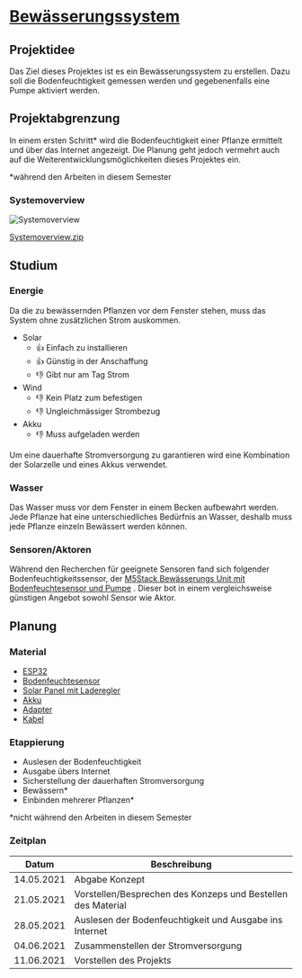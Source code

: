 # [Bewässerungssystem](https://github.com/jonas-burkhalter/irrigation-system)

## Projektidee

Das Ziel dieses Projektes ist es ein Bewässerungssystem zu erstellen. Dazu soll die Bodenfeuchtigkeit gemessen werden
und gegebenenfalls eine Pumpe aktiviert werden.

## Projektabgrenzung

In einem ersten Schritt* wird die Bodenfeuchtigkeit einer Pflanze ermittelt und über das Internet angezeigt. Die Planung
geht jedoch vermehrt auch auf die Weiterentwicklungsmöglichkeiten dieses Projektes ein.

*während den Arbeiten in diesem Semester

### Systemoverview

![Systemoverview](https://user-images.githubusercontent.com/17141580/118129103-0e6bac00-b3fc-11eb-81e8-42eacb44ae79.png)

[Systemoverview.zip](https://github.com/jonas-burkhalter/irrigation-system/files/6472585/Systemoverview.zip)

## Studium

### Energie

Da die zu bewässernden Pflanzen vor dem Fenster stehen, muss das System ohne zusätzlichen Strom auskommen.

* Solar
    * :+1: Einfach zu installieren
    * :+1: Günstig in der Anschaffung
    * :-1: Gibt nur am Tag Strom
* Wind
    * :-1: Kein Platz zum befestigen
    * :-1: Ungleichmässiger Strombezug
* Akku
    * :-1: Muss aufgeladen werden

Um eine dauerhafte Stromversorgung zu garantieren wird eine Kombination der Solarzelle und eines Akkus verwendet.

### Wasser

Das Wasser muss vor dem Fenster in einem Becken aufbewahrt werden. Jede Pflanze hat eine unterschiedliches Bedürfnis an
Wasser, deshalb muss jede Pflanze einzeln Bewässert werden können.

### Sensoren/Aktoren

Während den Recherchen für geeignete Sensoren fand sich folgender Bodenfeuchtigkeitssensor,
der [M5Stack Bewässerungs Unit mit Bodenfeuchtesensor und Pumpe](https://www.bastelgarage.ch/bauteile/bewasserung-pumpen-ventile/m5stack-bewasserungs-unit-mit-bodenfeuchtesensor-und-pumpe)
. Dieser bot in einem vergleichsweise günstigen Angebot sowohl Sensor wie Aktor.

## Planung

### Material

* [ESP32](https://www.bastelgarage.ch/firebeetle-esp32-iot-mikrocontroller-mit-wifi?search=firebeetle)
* [Bodenfeuchtesensor](https://www.bastelgarage.ch/bauteile/bewasserung-pumpen-ventile/m5stack-bewasserungs-unit-mit-bodenfeuchtesensor-und-pumpe)
* [Solar Panel mit Laderegler](https://www.bastelgarage.ch/6v-0-83a-monokristallines-solar-panel-5w)
* [Akku](https://www.bastelgarage.ch/li-ion-akku-3-7v-3200ma-ncr18650b-18650)
* [Adapter](https://www.bastelgarage.ch/m5stack-adapter-grove-auf-grove-5-stuck?search=M5Stack)
* [Kabel](https://www.bastelgarage.ch/50cm-m5stack-grove-kabel-2-stuck)

### Etappierung

* Auslesen der Bodenfeuchtigkeit
* Ausgabe übers Internet
* Sicherstellung der dauerhaften Stromversorgung
* Bewässern*
* Einbinden mehrerer Pflanzen*

*nicht während den Arbeiten in diesem Semester

### Zeitplan

Datum | Beschreibung
------------ | -------------
14.05.2021 | Abgabe Konzept
21.05.2021 | Vorstellen/Besprechen des Konzeps und Bestellen des Material
28.05.2021 | Auslesen der Bodenfeuchtigkeit und Ausgabe ins Internet
04.06.2021 | Zusammenstellen der Stromversorgung
11.06.2021 | Vorstellen des Projekts
